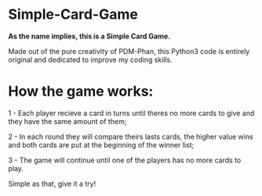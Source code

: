 # Simple-Card-Game
**As the name implies, this is a Simple Card Game.**

Made out of the pure creativity of PDM-Phan, this Python3 code is entirely original and dedicated to improve my coding skills.

# How the game works:
  1 - Each player recieve a card in turns until theres no more cards to give and they have the same amount of them;

  2 - In each round they will compare theirs lasts cards, the higher value wins and both cards are put at the beginning of the winner list; 

  3 - The game will continue until one of the players has no more cards to play.

Simple as that, give it a try!
